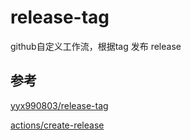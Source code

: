 # release-tag

github自定义工作流，根据tag 发布 release
## 参考
[yyx990803/release-tag](https://github.com/yyx990803/release-tag)

[actions/create-release](https://github.com/actions/create-release)